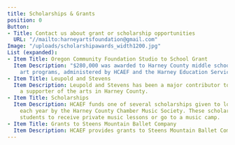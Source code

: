 ```yaml
---
title: Scholarships & Grants
position: 0
Button:
- Title: Contact us about grant or scholarship opportunities
  URL: "//mailto:harneyartsfoundation@gmail.com"
Image: "/uploads/scholarshipawards_width1200.jpg"
List (expanded):
- Item Title: Oregon Community Foundation Studio to School Grant
  Item Description: "$280,000 was awarded to Harney County middle school music and
    art programs, administered by HCAEF and the Harney Education Service District."
- Item Title: Leupold and Stevens
  Item Description: Leupold and Stevens has been a major contributor to HCAEF and
    a supporter of the arts in Harney County.
- Item Title: Scholarships
  Item Description: HCAEF funds one of several scholarships given to local students
    each year by the Harney County Chamber Music Society. These scholarships allow
    students to receive private music lessons or go to a music camp.
- Item Title: Grants to Steens Mountain Ballet Company
  Item Description: HCAEF provides grants to Steens Mountain Ballet Company.
---
```



